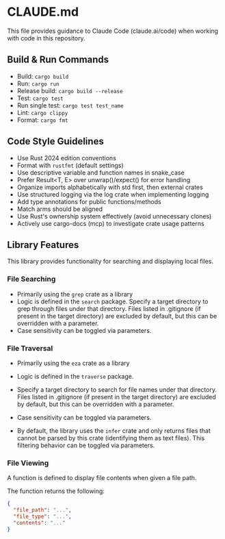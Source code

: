 # CLAUDE.md

This file provides guidance to Claude Code (claude.ai/code) when working with code in this repository.

## Build & Run Commands

- Build: `cargo build`
- Run: `cargo run`
- Release build: `cargo build --release`
- Test: `cargo test`
- Run single test: `cargo test test_name`
- Lint: `cargo clippy`
- Format: `cargo fmt`

## Code Style Guidelines

- Use Rust 2024 edition conventions
- Format with `rustfmt` (default settings)
- Use descriptive variable and function names in snake_case
- Prefer Result<T, E> over unwrap()/expect() for error handling
- Organize imports alphabetically with std first, then external crates
- Use structured logging via the log crate when implementing logging
- Add type annotations for public functions/methods
- Match arms should be aligned
- Use Rust's ownership system effectively (avoid unnecessary clones)
- Actively use cargo-docs (mcp) to investigate crate usage patterns

## Library Features

This library provides functionality for searching and displaying local files.

### File Searching

- Primarily using the `grep` crate as a library
- Logic is defined in the `search` package.
  Specify a target directory to grep through files under that directory.
  Files listed in .gitignore (if present in the target directory) are excluded by default, but this can be overridden with a parameter.
- Case sensitivity can be toggled via parameters.

### File Traversal

- Primarily using the `eza` crate as a library
- Logic is defined in the `traverse` package.

- Specify a target directory to search for file names under that directory.
  Files listed in .gitignore (if present in the target directory) are excluded by default, but this can be overridden with a parameter.

- Case sensitivity can be toggled via parameters.

- By default, the library uses the `infer` crate and only returns files that cannot be parsed by this crate (identifying them as text files). This filtering behavior can be toggled via parameters.

### File Viewing

A function is defined to display file contents when given a file path.

The function returns the following:

```json
{
  "file_path": "...",
  "file_type": "...",
  "contents": "..."
}
```
